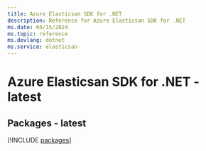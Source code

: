 ```yaml
---
title: Azure Elasticsan SDK for .NET
description: Reference for Azure Elasticsan SDK for .NET
ms.date: 04/15/2024
ms.topic: reference
ms.devlang: dotnet
ms.service: elasticsan
---
```

# Azure Elasticsan SDK for .NET - latest
## Packages - latest
[!INCLUDE [packages](elasticsan-index.md)]